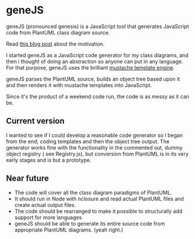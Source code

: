 # geneJS

geneJS (pronounced genesis) is a JavaScript tool that generates JavaScript code from PlantUML class diagram source.

Read [this blog post](https://arm.ag/weekend-run-javascript-code-generation-from-plantuml-34b9e68ea394) about the motivation.

I started geneJS as a JavaScript code generator for my class diagrams, and then i thought of doing an abstraction so anyone can put in any language. For that purpose, geneJS uses the brilliant [mustache template engine](http://mustache.github.com).

geneJS parses the PlantUML source, builds an object tree based upon it and then renders it with mustache templates into JavaScript.

Since it's the product of a weekend code run, the code is as messy as it can be.

## Current version

I wanted to see if I could develop a reasonable code generator so I began from the end; coding templates and then the object tree output. The generator works fine with the functionality in the commented out, dummy object registry ( see Registry.js), but conversion from PlantUML is in its very early stages and is but a prototype.

## Near future

+ The code will cover all the class diagram paradigms of PlantUML.
+ It should run in Node with nclosure and read actual PlantUML files and create actual output files.
+ The code should be rearranged to make it possible to structurally add support for more languages.
+ geneJS should be able to generate its entire source code from appropriate PlantUML diagrams. (yeah right.)
